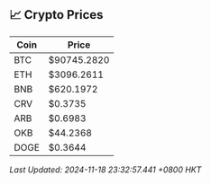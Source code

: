 ## 📈 Crypto Prices

| Coin | Price |
| ---- | ----- |
| BTC | $90745.2820 |
| ETH | $3096.2611 |
| BNB | $620.1972 |
| CRV | $0.3735 |
| ARB | $0.6983 |
| OKB | $44.2368 |
| DOGE | $0.3644 |

_Last Updated: 2024-11-18 23:32:57.441 +0800 HKT_
